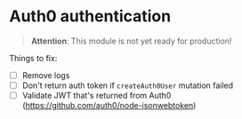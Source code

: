 # Auth0 authentication

> **Attention**: This module is not yet ready for production!

Things to fix:

- [ ] Remove logs
- [ ] Don't return auth token if `createAuth0User` mutation failed
- [ ] Validate JWT that's returned from Auth0 (https://github.com/auth0/node-jsonwebtoken)